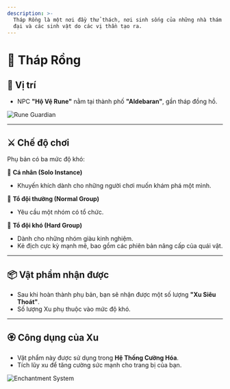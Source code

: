 ```yaml
---
description: >-
  Tháp Rồng là một nơi đầy thử thách, nơi sinh sống của những nhà thám hiểm cổ
  đại và các sinh vật do các vị thần tạo ra.
---
```


# 🏰 Tháp Rồng

## 📖 Vị trí

* NPC **"Hộ Vệ Rune"** nằm tại thành phố **"Aldebaran"**, gần tháp đồng hồ.

![Rune Guardian](https://719346718-files.gitbook.io/~/files/v0/b/gitbook-x-prod.appspot.com/o/spaces%2F5dw75qmKGvVS4vVNTE1B%2Fuploads%2Fcv8jSXJ9lsV4GRDI9Bsn%2Fimage.png?alt=media\&token=24370666-6754-4353-888b-b9dbb4075572)

***

## ⚔️ Chế độ chơi

Phụ bản có ba mức độ khó:

🔹 **Cá nhân (Solo Instance)**

* Khuyến khích dành cho những người chơi muốn khám phá một mình.

🔹 **Tổ đội thường (Normal Group)**

* Yêu cầu một nhóm có tổ chức.

🔹 **Tổ đội khó (Hard Group)**

* Dành cho những nhóm giàu kinh nghiệm.
* Kẻ địch cực kỳ mạnh mẽ, bao gồm các phiên bản nâng cấp của quái vật.

***

## 📦 Vật phẩm nhận được

* Sau khi hoàn thành phụ bản, bạn sẽ nhận được một số lượng **"Xu Siêu Thoát"**.
* Số lượng Xu phụ thuộc vào mức độ khó.

***

## 🏵 Công dụng của Xu

* Vật phẩm này được sử dụng trong **Hệ Thống Cường Hóa**.
* Tích lũy xu để tăng cường sức mạnh cho trang bị của bạn.

<div align="left"><img src="https://719346718-files.gitbook.io/~/files/v0/b/gitbook-x-prod.appspot.com/o/spaces%2F5dw75qmKGvVS4vVNTE1B%2Fuploads%2FvbntJNRBtwXgbHulmg3v%2Fimage.png?alt=media&#x26;token=8d45d251-e6b5-4df4-b3dc-71367f1e9ce6" alt="Enchantment System"></div>
